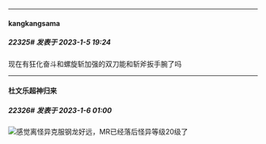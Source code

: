 

*****

####  kangkangsama  
##### 22325#       发表于 2023-1-5 19:24

现在有狂化奋斗和螺旋斩加强的双刀能和斩斧扳手腕了吗



*****

####  杜文乐超神归来  
##### 22326#       发表于 2023-1-6 01:00

<img src="https://static.saraba1st.com/image/smiley/face2017/001.png" referrerpolicy="no-referrer">感觉离怪异克服钢龙好远，MR已经落后怪异等级20级了

